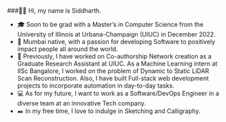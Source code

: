 ###👋🏻 Hi, my name is Siddharth.

- 🎓 Soon to be grad with a Master’s in Computer Science from the University of Illinois at Urbana-Champaign (UIUC) in December 2022.
- 🌇 Mumbai native, with a passion for developing Software to positively impact people all around the world.
- 💼 Previously, I have worked on Co-authorship Network creation as a Graduate Research Assistant at UIUC. As a Machine Learning intern at IISc Bangalore, I worked on the problem of Dynamic to Static LiDAR Scan Reconstruction. Also, I have built Full-stack web development projects to incorporate automation in day-to-day tasks.
- 💻 As for my future, I want to work as a Software/DevOps Engineer in a diverse team at an innovative Tech company.
- ✒️ In my free time, I love to indulge in Sketching and Calligraphy.
